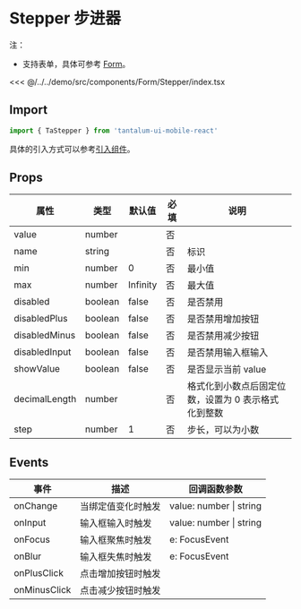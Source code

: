 # Stepper 步进器

注：

- 支持表单，具体可参考 [Form](./Form.md)。

<CodeDemo name="Stepper">

<<< @/../../demo/src/components/Form/Stepper/index.tsx

</CodeDemo>

## Import

```js
import { TaStepper } from 'tantalum-ui-mobile-react'
```

具体的引入方式可以参考[引入组件](../guide/import.md)。

## Props

| 属性          | 类型    | 默认值   | 必填 | 说明                                                |
| ------------- | ------- | -------- | ---- | --------------------------------------------------- |
| value         | number  |          | 否   |
| name          | string  |          | 否   | 标识                                                |
| min           | number  | 0        | 否   | 最小值                                              |
| max           | number  | Infinity | 否   | 最大值                                              |
| disabled      | boolean | false    | 否   | 是否禁用                                            |
| disabledPlus  | boolean | false    | 否   | 是否禁用增加按钮                                    |
| disabledMinus | boolean | false    | 否   | 是否禁用减少按钮                                    |
| disabledInput | boolean | false    | 否   | 是否禁用输入框输入                                  |
| showValue     | boolean | false    | 否   | 是否显示当前 value                                  |
| decimalLength | number  |          | 否   | 格式化到小数点后固定位数，设置为 0 表示格式化到整数 |
| step          | number  | 1        | 否   | 步长，可以为小数                                    |

## Events

| 事件         | 描述               | 回调函数参数            |
| ------------ | ------------------ | ----------------------- |
| onChange     | 当绑定值变化时触发 | value: number \| string |
| onInput      | 输入框输入时触发   | value: number \| string |
| onFocus      | 输入框聚焦时触发   | e: FocusEvent           |
| onBlur       | 输入框失焦时触发   | e: FocusEvent           |
| onPlusClick  | 点击增加按钮时触发 |                         |
| onMinusClick | 点击减少按钮时触发 |                         |
